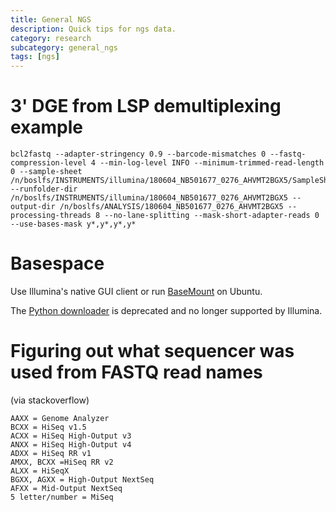 ```yaml
---
title: General NGS
description: Quick tips for ngs data.
category: research
subcategory: general_ngs
tags: [ngs]
---
```


# 3' DGE from LSP demultiplexing example
```
bcl2fastq --adapter-stringency 0.9 --barcode-mismatches 0 --fastq-compression-level 4 --min-log-level INFO --minimum-trimmed-read-length 0 --sample-sheet /n/boslfs/INSTRUMENTS/illumina/180604_NB501677_0276_AHVMT2BGX5/SampleSheet.csv --runfolder-dir /n/boslfs/INSTRUMENTS/illumina/180604_NB501677_0276_AHVMT2BGX5 --output-dir /n/boslfs/ANALYSIS/180604_NB501677_0276_AHVMT2BGX5 --processing-threads 8 --no-lane-splitting --mask-short-adapter-reads 0 --use-bases-mask y*,y*,y*,y*
```

# Basespace

Use Illumina's native GUI client or run [BaseMount](https://basemount.basespace.illumina.com) on Ubuntu.

The [Python downloader](https://support.basespace.illumina.com/knowledgebase/articles/403618-python-run-downloader) is deprecated and no longer supported by Illumina.



# Figuring out what sequencer was used from FASTQ read names

(via stackoverflow)

```
AAXX = Genome Analyzer
BCXX = HiSeq v1.5
ACXX = HiSeq High-Output v3
ANXX = HiSeq High-Output v4
ADXX = HiSeq RR v1
AMXX, BCXX =HiSeq RR v2
ALXX = HiSeqX
BGXX, AGXX = High-Output NextSeq
AFXX = Mid-Output NextSeq
5 letter/number = MiSeq
```

